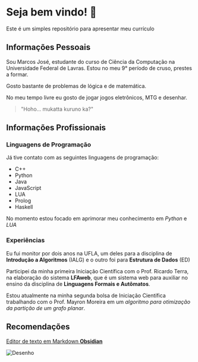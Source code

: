 # **Seja bem vindo!** :wave:

Este é um simples repositório para apresentar meu currículo

## **Informações Pessoais**

Sou Marcos José, estudante do curso de Ciência da Computação na Universidade Federal de Lavras.
Estou no meu 9° período de cruso, prestes a formar.

Gosto bastante de problemas de lógica e de matemática.

No meu tempo livre eu gosto de jogar jogos eletrônicos, MTG e desenhar.

> "Hoho... mukatta kuruno ka?"

## **Informações Profissionais**

### **Linguagens de Programação**

Já tive contato com as seguintes linguagens de programação:

- C++
- Python
- Java
- JavaScript
- LUA
- Prolog
- Haskell

No momento estou focado em aprimorar meu conhecimento em *Python* e *LUA*

### **Experiências**

Eu fui monitor por dois anos na UFLA, um deles para a disciplina de **Introdução a Algoritmos** (IALG) e o outro foi para **Estrutura de Dados** (ED)

Participei da minha primeira Iniciação Científica com o Prof. Ricardo Terra, na elaboração do sistema **LFAweb**, que é um sistema web para auxiliar no ensino da disciplina de **Linguagens Formais e Autômatos**.

Estou atualmente na minha segunda bolsa de Iniciação Científica trabalhando com o Prof. Mayron Moreira em um *algoritmo para otimização da partição de um grafo planar*.

## **Recomendações**
[Editor de texto em Markdown **Obsidian**](https://obsidian.md/)

![Desenho](/img/Img.png)